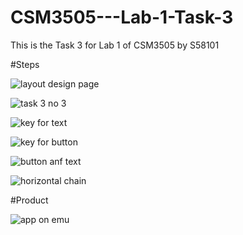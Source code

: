 # CSM3505---Lab-1-Task-3
This is the Task 3 for Lab 1 of CSM3505 by S58101

#Steps

![layout design page](https://user-images.githubusercontent.com/103648695/199456234-39d3a8ca-2cfb-4662-af5f-46e6e5b0caa0.jpg)

![task 3 no 3](https://user-images.githubusercontent.com/103648695/199456289-54e29836-3123-4484-93fb-2a02f8b9f94a.jpg)

![key for text](https://user-images.githubusercontent.com/103648695/199456312-fb3d6d18-3053-4872-af99-0002c9064262.jpg)

![key for button](https://user-images.githubusercontent.com/103648695/199456328-9fc5da91-8283-4f21-8867-4c449d99c431.jpg)

![button anf text](https://user-images.githubusercontent.com/103648695/199456367-3802ed0e-a1d7-45ff-be9f-119744aca511.jpg)

![horizontal chain](https://user-images.githubusercontent.com/103648695/199456381-9415c835-76c7-4b30-a2ce-8e04362da5b6.jpg)

#Product

![app on emu](https://user-images.githubusercontent.com/103648695/199456438-0bd0b24d-e2ba-419e-b683-b70ce0418fe3.jpg)


